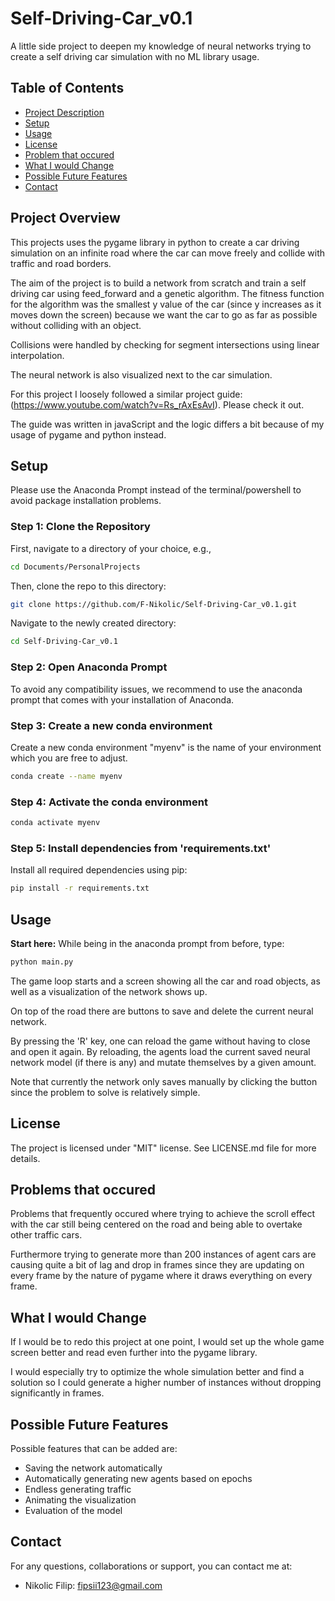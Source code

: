 # Self-Driving-Car_v0.1

A little side project to deepen my knowledge of neural networks trying to create a self driving car simulation with no ML library usage.

## Table of Contents
- [Project Description](#projectoverview)
- [Setup](#setup)
- [Usage](#usage)
- [License](#license)
- [Problem that occured](#problems)
- [What I would Change](#changes)
- [Possible Future Features](#future)
- [Contact](#contact)

## Project Overview

This projects uses the pygame library in python to create a car driving simulation on an infinite road where the car can move freely and collide with traffic and road borders.

The aim of the project is to build a network from scratch and train a self driving car using feed_forward and a genetic algorithm. The fitness function for the algorithm was the smallest y value of the car (since y increases as it moves down the screen) because we want the car to go as far as possible without colliding with an object. 

Collisions were handled by checking for segment intersections using linear interpolation.

The neural network is also visualized next to the car simulation.

For this project I loosely followed a similar project guide: (https://www.youtube.com/watch?v=Rs_rAxEsAvI). Please check it out.

The guide was written in javaScript and the logic differs a bit because of my usage of pygame and python instead.



## Setup

Please use the Anaconda Prompt instead of the terminal/powershell to avoid package installation problems. 
### Step 1: Clone the Repository
First, navigate to a directory of your choice, e.g.,
```bash
cd Documents/PersonalProjects
```
Then, clone the repo to this directory:
```bash
git clone https://github.com/F-Nikolic/Self-Driving-Car_v0.1.git
```
Navigate to the newly created directory:
```bash
cd Self-Driving-Car_v0.1
```
### Step 2: Open Anaconda Prompt
To avoid any compatibility issues, we recommend to use the anaconda prompt that comes with your installation of Anaconda.

### Step 3: Create a new conda environment
Create a new conda environment "myenv" is the name of your environment which you are free to adjust.
```bash
conda create --name myenv 
```
### Step 4: Activate the conda environment
```bash
conda activate myenv
```
### Step 5: Install dependencies from 'requirements.txt'
Install all required dependencies using pip:
```bash
pip install -r requirements.txt
```

## Usage

**Start here:** While being in the anaconda prompt from before, type: 
```bash
python main.py
```
The game loop starts and a screen showing all the car and road objects, as well as a visualization of the network shows up. 

On top of the road there are buttons to save and delete the current neural network.

By pressing the 'R' key, one can reload the game without having to close and open it again. By reloading, the agents load the current saved neural network model (if there is any) and mutate themselves by a given amount.

Note that currently the network only saves manually by clicking the button since the problem to solve is relatively simple.

## License 
The project is licensed under "MIT" license. See LICENSE.md file for more details.

## Problems that occured

Problems that frequently occured where trying to achieve the scroll effect with the car still being centered on the road and being able to overtake other traffic cars.

Furthermore trying to generate more than 200 instances of agent cars are causing quite a bit of lag and drop in frames since they are updating on every frame by the nature of pygame where it draws everything on every frame.

## What I would Change

If I would be to redo this project at one point, I would set up the whole game screen better and read even further into the pygame library. 

I would especially try to optimize the whole simulation better and find a solution so I could generate a higher number of instances without dropping significantly in frames.

## Possible Future Features

Possible features that can be added are:
- Saving the network automatically
- Automatically generating new agents based on epochs
- Endless generating traffic
- Animating the visualization
- Evaluation of the model

## Contact
For any questions, collaborations or support, you can contact me at: 
- Nikolic Filip: fipsii123@gmail.com



